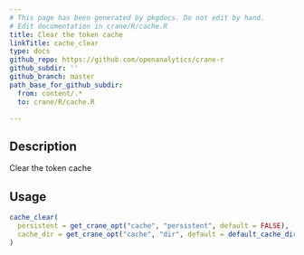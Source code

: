 ```yaml
---
# This page has been generated by pkgdocs. Do not edit by hand.
# Edit documentation in crane/R/cache.R
title: Clear the token cache
linkTitle: cache_clear
type: docs
github_repo: https://github.com/openanalytics/crane-r
github_subdir: ''
github_branch: master
path_base_for_github_subdir:
  from: content/.*
  to: crane/R/cache.R

---
```

 


## Description

Clear the token cache

## Usage

```r
cache_clear(
  persistent = get_crane_opt("cache", "persistent", default = FALSE),
  cache_dir = get_crane_opt("cache", "dir", default = default_cache_dir())
)
```

